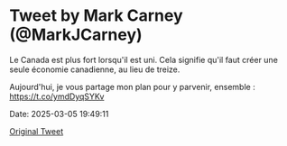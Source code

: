 # Tweet by Mark Carney (@MarkJCarney)

Le Canada est plus fort lorsqu'il est uni. Cela signifie qu'il faut créer une seule économie canadienne, au lieu de treize.

Aujourd'hui, je vous partage mon plan pour y parvenir, ensemble : https://t.co/ymdDyqSYKv

Date: 2025-03-05 19:49:11

[Original Tweet](https://x.com/MarkJCarney/status/1897373848569610683)
